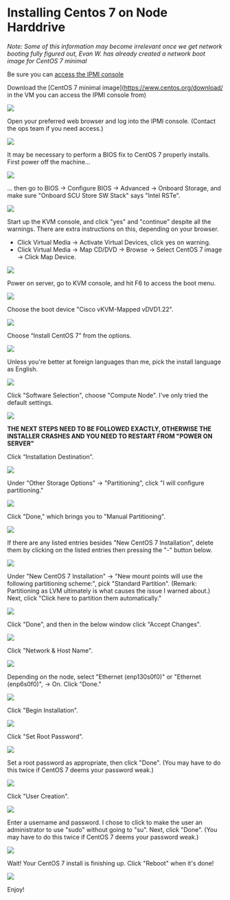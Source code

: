 # Installing Centos 7 on Node Harddrive
*Note: Some of this information may become irrelevant once we get network booting fully figured out, Evan W. has already created a network boot image for CentOS 7 minimal*

Be sure you can [access the IPMI console](clusters/VM-Setup-for-Cisco-IPMI-Access.html)

Download the [CentOS 7 minimal image](https://www.centos.org/download/ in the VM you can access the IPMI console from)

![](../_static/img/install_centos7_min_hd_step2.png)

Open your preferred web browser and log into the IPMI console. (Contact the ops team if you need access.)

![](../_static/img/install_centos7_min_hd_step3.png)

It may be necessary to perform a BIOS fix to CentOS 7 properly installs. First power off the machine...

![](../_static/img/install_centos7_min_hd_step4a.png)

... then go to BIOS -> Configure BIOS -> Advanced -> Onboard Storage, and make sure "Onboard SCU Store SW Stack" says "Intel RSTe".

![](../_static/img/install_centos7_min_hd_step4b.png)

Start up the KVM console, and click "yes" and "continue" despite all the warnings. There are extra instructions on this, depending on your browser. 
 * Click Virtual Media -> Activate Virtual Devices, click yes on warning.
 * Click Virtual Media -> Map CD/DVD -> Browse -> Select CentOS 7 image -> Click Map Device.

![](../_static/img/install_centos7_min_hd_step5a.png)

Power on server, go to KVM console, and hit F6 to access the boot menu.

![](../_static/img/install_centos7_min_hd_step6a.png)

Choose the boot device "Cisco vKVM-Mapped vDVD1.22".

![](../_static/img/install_centos7_min_hd_step6b.png)

Choose “Install CentOS 7” from the options. 

![](../_static/img/install_centos7_min_hd_step7.png)

Unless you're better at foreign languages than me, pick the install language as English.

![](../_static/img/install_centos7_min_hd_step8.png)

Click "Software Selection", choose "Compute Node". I've only tried the default settings. 

![](../_static/img/install_centos7_min_hd_step9.png)

**THE NEXT STEPS NEED TO BE FOLLOWED EXACTLY, OTHERWISE THE INSTALLER CRASHES AND YOU NEED TO RESTART FROM "POWER ON SERVER"**

Click “Installation Destination”.

![](../_static/img/install_centos7_min_hd_step11a.png)

Under "Other Storage Options" -> "Partitioning", click "I will configure partitioning."

![](../_static/img/install_centos7_min_hd_step11b.png)

Click "Done," which brings you to "Manual Partitioning".

![](../_static/img/install_centos7_min_hd_step11c.png)

If there are any listed entries besides "New CentOS 7 Installation", delete them by clicking on the listed entries then pressing the "-" button below.

![](../_static/img/install_centos7_min_hd_step11d.png)

Under "New CentOS 7 Installation" → "New mount points will use the following partitioning scheme:", pick "Standard Partition". (Remark: Partitioning as LVM ultimately is what causes the issue I warned about.) Next, click "Click here to partition them automatically."

![](../_static/img/install_centos7_min_hd_step11e.png)

Click "Done", and then in the below window click "Accept Changes".

![](../_static/img/install_centos7_min_hd_step11f.png)

Click "Network & Host Name".

![](../_static/img/install_centos7_min_hd_step12.png)

Depending on the node, select "Ethernet (enp130s0f0)" or "Ethernet (enp6s0f0)", -> On. Click "Done."

![](../_static/img/install_centos7_min_hd_step12b.png)

Click "Begin Installation".

![](../_static/img/install_centos7_min_hd_step13.png)

Click "Set Root Password".

![](../_static/img/install_centos7_min_hd_step14.png)

Set a root password as appropriate, then click "Done". (You may have to do this twice if CentOS 7 deems your password weak.)

![](../_static/img/install_centos7_min_hd_step14b.png)

Click "User Creation".

![](../_static/img/install_centos7_min_hd_step15a.png)

Enter a username and password. I chose to click to make the user an administrator to use "sudo" without going to "su". Next, click "Done". (You may have to do this twice if CentOS 7 deems your password weak.)

![](../_static/img/install_centos7_min_hd_step15b.png)

Wait! Your CentOS 7 install is finishing up. Click "Reboot" when it's done!

![](../_static/img/install_centos7_min_hd_step16.png)

Enjoy!

